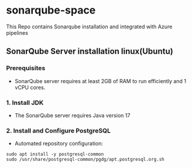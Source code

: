 # sonarqube-space
This Repo contains Sonarqube installation and integrated with Azure pipelines

## SonarQube Server installation linux(Ubuntu)
### Prerequisites
* SonarQube server requires at least 2GB of RAM to run efficiently and 1 vCPU cores.
### 1. Install JDK
* The SonarQube server requires Java version 17
### 2. Install and Configure PostgreSQL
* Automated repository configuration:
```
sudo apt install -y postgresql-common
sudo /usr/share/postgresql-common/pgdg/apt.postgresql.org.sh 
```
